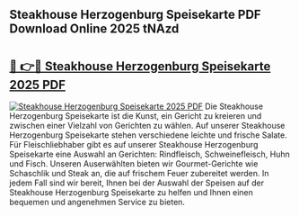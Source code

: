 ## Steakhouse Herzogenburg Speisekarte PDF Download Online 2025 tNAzd

# <h2><a href="http://gcbmas.nevu.top/?p=Steakhouse+Herzogenburg+Speisekarte">🔗 👉🔴 Steakhouse Herzogenburg Speisekarte 2025 PDF</a></h2>

[![Steakhouse Herzogenburg Speisekarte 2025 PDF](https://i.imgur.com/dBaPXMq.png)](http://gcbmas.nevu.top/?p=Steakhouse+Herzogenburg+Speisekarte)
Die Steakhouse Herzogenburg Speisekarte ist die Kunst, ein Gericht zu kreieren und zwischen einer Vielzahl von Gerichten zu wählen. Auf unserer Steakhouse Herzogenburg Speisekarte stehen verschiedene leichte und frische Salate. Für Fleischliebhaber gibt es auf unserer Steakhouse Herzogenburg Speisekarte eine Auswahl an Gerichten: Rindfleisch, Schweinefleisch, Huhn und Fisch. Unseren Auserwählten bieten wir Gourmet-Gerichte wie Schaschlik und Steak an, die auf frischem Feuer zubereitet werden. In jedem Fall sind wir bereit, Ihnen bei der Auswahl der Speisen auf der Steakhouse Herzogenburg Speisekarte zu helfen und Ihnen einen bequemen und angenehmen Service zu bieten.
